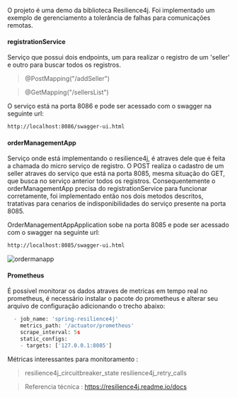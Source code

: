 O projeto é uma demo da biblioteca Resilience4j.
Foi implementado um exemplo de gerenciamento a tolerância de falhas para comunicações remotas.



#### registrationService

Serviço que possui dois endpoints, um para  realizar o registro de um 'seller' e outro para buscar todos os registros.

 >@PostMapping("/addSeller")
 
 >@GetMapping("/sellersList")
 
O serviço está na porta 8086 e pode ser acessado com o swagger na seguinte url:
```sh
http://localhost:8086/swagger-ui.html
```

#### orderManagementApp

Serviço onde está implementando o resilience4j, é atraves dele que é feita a chamada do micro serviço de registro. O POST realiza o cadastro de um seller atraves do serviço que está na porta 8085, mesma situação do GET, que busca no serviço anterior todos os registros. Consequentemente o orderManagementApp precisa do registrationService para funcionar corretamente, foi implementado então nos dois metodos descritos, tratativas para cenarios de indisponibilidades do serviço presente na porta 8085.

OrderManagementAppApplication sobe na porta 8085 e pode ser acessado com o swagger na seguinte url:
```sh
http://localhost:8085/swagger-ui.html
```
![ordermanapp](https://user-images.githubusercontent.com/45246027/92658386-dd673480-f2cc-11ea-9a18-4101b01eac04.png)

#### Prometheus

É possivel monitorar os dados atraves de metricas em tempo real no prometheus, é necessário instalar o pacote do prometheus e alterar seu arquivo de configuração adicionando o trecho abaixo:

```python
  - job_name: 'spring-resilience4j'
    metrics_path: '/actuator/prometheus'
    scrape_interval: 5s    
    static_configs:
    - targets: ['127.0.0.1:8085']
```
Métricas interessantes para monitoramento : 

> resilience4j_circuitbreaker_state
> resilience4j_retry_calls



> Referencia técnica : https://resilience4j.readme.io/docs

